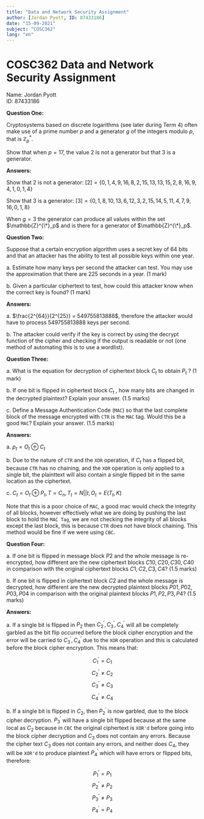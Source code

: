 ```yaml
---
title: "Data and Network Security Assignment"
author: [Jordan Pyott, ID: 87433186]
date: "15-09-2021"
subject: "COSC362"
lang: "en"
---
```


# COSC362 Data and Network Security Assignment

Name: Jordan Pyott \
ID: 87433186

**Question One:**

Cryptosystems based on discrete logarithms (see later during Term 4) often make use of a prime number $p$ and a generator $g$ of the integers modulo $p$, that is $\mathbb{Z}^{*}_p$.

Show that when $p = 17$, the value $2$ is not a generator but that $3$ is a generator.

**Answers:**

Show that $2$ is not a generator: $[2] = \{0, 1, 4, 9, 16, 8, 2, 15, 13, 13, 15, 2, 8, 16, 9, 4, 1, 0, 1, 4\}$

Show that $3$ is a generator: $[3] = \{0, 1, 8, 10, 13, 6, 12, 3, 2, 15, 14, 5, 11, 4, 7, 9, 16, 0, 1, 8\}$

When $g = 3$ the generator can produce all values within the set $\mathbb{Z}^{\*}_p$ and is there for a generator of $\mathbb{Z}^{\*}_p$.

**Question Two:**

Suppose that a certain encryption algorithm uses a secret key of 64 bits and that an attacker has the ability to test all possible keys within one year.

a. Estimate how many keys per second the attacker can test. You may use the approximation that there are 225 seconds in a year. (1 mark)

b. Given a particular ciphertext to test, how could this attacker know when the correct key is found? (1 mark)

**Answers:**

a. $\frac{2^{64}}{2^{25}} = 549755813888$, therefore the attacker would have to process $549755813888$ keys per second.

b. The attacker could verify if the key is correct by using the decrypt function of the cipher and checking if the output is readable or not (one method of automating this is to use a wordlist).

**Question Three:**


a. What is the equation for decryption of ciphertext block $C_t$ to obtain $P_t$ ? (1 mark)

b. If one bit is flipped in ciphertext block $C_t$ , how many bits are changed in the decrypted plaintext? Explain your answer. (1.5 marks)

c. Define a Message Authentication Code (`MAC`) so that the last complete block of the message encrypted with `CTR` is the `MAC` tag. Would this be a good `MAC`? Explain your answer. (1.5 marks)

**Answers:**

a. $p_t = O_t \oplus C_t$

b. Due to the nature of `CTR` and the `XOR` operation, if $C_t$ has a flipped bit, because `CTR` has no chaining, and the `XOR` operation is only applied to a single bit, the plainttext will also contain a single flipped bit in the same location as the ciphertext.

c. $C_t = O_t \oplus P_t, T = C_n, T_t = N || t, O_t = E(T_t, K)$

Note that this is a poor choice of `MAC`, a good mac would check the integrity of all blocks, however effectively what we are doing by pushing the last block to hold the `MAC Tag`, we are not checking the integrity of all blocks except the last block, this is because `CTR` does not have block chaining. This method would be fine if we were using `CBC`.

**Question Four:**

a. If one bit is flipped in message block $P2$ and the whole message is re-encrypted, how different are the new ciphertext blocks $C10, C20, C30, C40$ in comparison with the original ciphertext blocks $C1, C2, C3, C4$? (1.5 marks)

b. If one bit is flipped in ciphertext block $C2$ and the whole message is decrypted, how different are the new decrypted plaintext blocks $P01, P02, P03, P04$ in comparison with the original plaintext blocks $P1, P2, P3, P4$? (1.5 marks) 

**Answers:**

a. If a single bit is flipped in $P_2$ then $C^\prime_2, C^\prime_3, C^\prime_4$ will all be completely garbled as the bit flip occurred before the block cipher encryption and the error will be carried to $C^\prime_3, C^\prime_4$ due to the `XOR` operation and this is calculated before the block cipher encryption. This means that: 

$$C^\prime_1 = C_1$$
$$C^\prime_2 \neq C_2$$
$$C^\prime_3 \neq C_3$$
$$C^\prime_4 \neq C_4$$

b. If a single bit is flipped in $C_2$, then $P^\prime_2$ is now garbled, due to the block cipher decryption. $P^\prime_3$ will have a single bit flipped because at the same local as $C_2$ because in `CBC` the original ciphertext is `XOR'd` before going into the block cipher decryption and $C_3$ does not contain any errors. Because the cipher text $C_3$ does not contain any errors, and neither does $C_4$, they will be `XOR'd` to produce plaintext $P^\prime_4$ which will have errors or flipped bits, therefore: 

$$P^\prime_1 = P_1$$
$$P^\prime_2 \neq P_2$$
$$P^\prime_3 \neq P_3$$
$$P^\prime_4 = P_4$$
